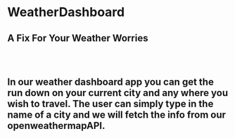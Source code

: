 # WeatherDashboard

<h2>A Fix For Your Weather Worries<h2>
<br>
<p>In our weather dashboard app you can get the run down on your current city and any where you wish to travel. The user can simply type in the name of a city and we will fetch the info from our openweathermapAPI.<p>